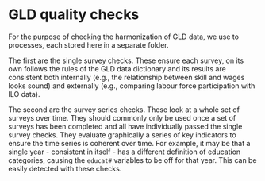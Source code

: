 # GLD quality checks

For the purpose of checking the harmonization of GLD data, we use to processes, each stored here in a separate folder.

The first are the single survey checks. These ensure each survey, on its own follows the rules of the GLD data dictionary and its results are consistent both internally (e.g., the relationship between skill and wages looks sound) and externally (e.g., comparing labour force participation with ILO data).

The second are the survey series checks. These look at a whole set of surveys over time. They should commonly only be used once a set of surveys has been completed and all have individually passed the single survey checks. They evaluate graphically a series of key indicators to ensure the time series is coherent over time. For example, it may be that a single year - consistent in itself - has a different definition of education categories, causing the `educat#` variables to be off for that year. This can be easily detected with these checks.

